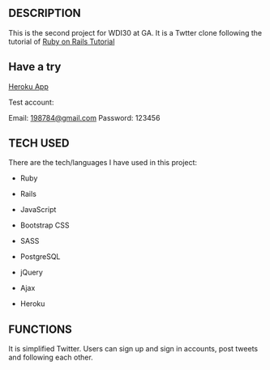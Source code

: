 ## DESCRIPTION

This is the second project for WDI30 at GA. It is a Twtter clone following the tutorial of [Ruby on Rails Tutorial](https://www.railstutorial.org/book)

## Have a try

[Heroku App](https://twitter-shouyi.herokuapp.com/)

Test account:

Email: 198784@gmail.com
Password: 123456


## TECH USED

There are the tech/languages I have used in this project:

* Ruby

* Rails

* JavaScript

* Bootstrap CSS

* SASS

* PostgreSQL

* jQuery

* Ajax

* Heroku


## FUNCTIONS
It is simplified Twitter. Users can sign up and sign in accounts, post tweets and following each other.
